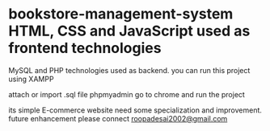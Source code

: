 # bookstore-management-system  HTML, CSS and JavaScript used as frontend technologies 
MySQL and PHP technologies  used as backend.
you can run this project using XAMPP

attach or import .sql file phpmyadmin
go to chrome and run the project 

its simple E-commerce website need some specialization and improvement.
future enhancement please connect roopadesai2002@gmail.com


